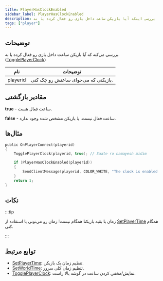 ```yaml
---
title: PlayerHasClockEnabled
sidebar_label: PlayerHasClockEnabled
description: بررسی اینکه آیا بازیکن ساعت داخل بازی رو فعال کرده یا نه
tags: ["player"]
---
```


## توضیحات

بررسی می‌کنه که آیا بازیکن ساعت داخل بازی رو فعال کرده یا نه. ([TogglePlayerClock](TogglePlayerClock))

| نام      | توضیحات                                       |
| -------- | --------------------------------------------- |
| playerid | بازیکنی که می‌خوای ساعتش رو چک کنی.              |

## مقادیر بازگشتی

**true** - ساعت فعال هست.

**false** - ساعت فعال نیست، یا بازیکن مشخص شده وجود نداره.

## مثال‌ها

```c
public OnPlayerConnect(playerid)
{
    TogglePlayerClock(playerid, true); // Saate ro namayesh midim

    if (PlayerHasClockEnabled(playerid))
    {
        SendClientMessage(playerid, COLOR_WHITE, "The clock is enabled.");
    }
    return 1;
}
```

## نکات

:::tip

زمان با بقیه بازیکنا همگام نیست! زمان رو می‌تونی با استفاده از [SetPlayerTime](SetPlayerTime) همگام کنی.

:::

## توابع مرتبط

- [SetPlayerTime](SetPlayerTime): تنظیم زمان یک بازیکن.
- [SetWorldTime](SetWorldTime): تنظیم زمان کلی سرور.
- [TogglePlayerClock](TogglePlayerClock): نمایش/مخفی کردن ساعت در گوشه بالا راست.